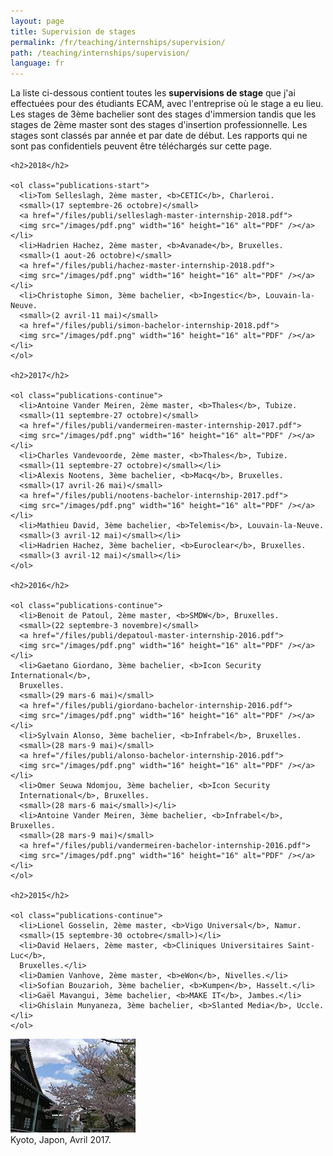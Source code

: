 ```yaml
---
layout: page
title: Supervision de stages
permalink: /fr/teaching/internships/supervision/
path: /teaching/internships/supervision/
language: fr
---
```


<div class="page-col-wrapper">
  <div class="page-col page-col-1">
    <p>La liste ci-dessous contient toutes les <b>supervisions de stage</b> que
    j'ai effectuées pour des étudiants ECAM, avec l'entreprise où le stage a eu
    lieu. Les stages de 3ème bachelier sont des stages d'immersion tandis que
    les stages de 2ème master sont des stages d'insertion professionnelle. Les
    stages sont classés par année et par date de début. Les rapports qui ne sont
    pas confidentiels peuvent être téléchargés sur cette page.</p>

    <h2>2018</h2>

    <ol class="publications-start">
      <li>Tom Selleslagh, 2ème master, <b>CETIC</b>, Charleroi.
      <small>(17 septembre-26 octobre)</small>
      <a href="/files/publi/selleslagh-master-internship-2018.pdf">
      <img src="/images/pdf.png" width="16" height="16" alt="PDF" /></a></li>
      <li>Hadrien Hachez, 2ème master, <b>Avanade</b>, Bruxelles.
      <small>(1 aout-26 octobre)</small>
      <a href="/files/publi/hachez-master-internship-2018.pdf">
      <img src="/images/pdf.png" width="16" height="16" alt="PDF" /></a></li>
      <li>Christophe Simon, 3ème bachelier, <b>Ingestic</b>, Louvain-la-Neuve.
      <small>(2 avril-11 mai)</small>
      <a href="/files/publi/simon-bachelor-internship-2018.pdf">
      <img src="/images/pdf.png" width="16" height="16" alt="PDF" /></a></li>
    </ol>

    <h2>2017</h2>

    <ol class="publications-continue">
      <li>Antoine Vander Meiren, 2ème master, <b>Thales</b>, Tubize.
      <small>(11 septembre-27 octobre)</small>
      <a href="/files/publi/vandermeiren-master-internship-2017.pdf">
      <img src="/images/pdf.png" width="16" height="16" alt="PDF" /></a></li>
      <li>Charles Vandevoorde, 2ème master, <b>Thales</b>, Tubize.
      <small>(11 septembre-27 octobre)</small></li>
      <li>Alexis Nootens, 3ème bachelier, <b>Macq</b>, Bruxelles.
      <small>(17 avril-26 mai)</small>
      <a href="/files/publi/nootens-bachelor-internship-2017.pdf">
      <img src="/images/pdf.png" width="16" height="16" alt="PDF" /></a></li>
      <li>Mathieu David, 3ème bachelier, <b>Telemis</b>, Louvain-la-Neuve.
      <small>(3 avril-12 mai)</small></li>
      <li>Hadrien Hachez, 3ème bachelier, <b>Euroclear</b>, Bruxelles.
      <small>(3 avril-12 mai)</small></li>
    </ol>

    <h2>2016</h2>

    <ol class="publications-continue">
      <li>Benoit de Patoul, 2ème master, <b>SMDW</b>, Bruxelles.
      <small>(22 septembre-3 novembre)</small>
      <a href="/files/publi/depatoul-master-internship-2016.pdf">
      <img src="/images/pdf.png" width="16" height="16" alt="PDF" /></a></li>
      <li>Gaetano Giordano, 3ème bachelier, <b>Icon Security International</b>,
      Bruxelles.
      <small>(29 mars-6 mai)</small>
      <a href="/files/publi/giordano-bachelor-internship-2016.pdf">
      <img src="/images/pdf.png" width="16" height="16" alt="PDF" /></a></li>
      <li>Sylvain Alonso, 3ème bachelier, <b>Infrabel</b>, Bruxelles.
      <small>(28 mars-9 mai)</small>
      <a href="/files/publi/alonso-bachelor-internship-2016.pdf">
      <img src="/images/pdf.png" width="16" height="16" alt="PDF" /></a></li>
      <li>Omer Seuwa Ndomjou, 3ème bachelier, <b>Icon Security
      International</b>, Bruxelles.
      <small>(28 mars-6 mai</small>)</li>
      <li>Antoine Vander Meiren, 3ème bachelier, <b>Infrabel</b>, Bruxelles.
      <small>(28 mars-9 mai)</small>
      <a href="/files/publi/vandermeiren-bachelor-internship-2016.pdf">
      <img src="/images/pdf.png" width="16" height="16" alt="PDF" /></a></li>
    </ol>

    <h2>2015</h2>

    <ol class="publications-continue">
      <li>Lionel Gosselin, 2ème master, <b>Vigo Universal</b>, Namur.
      <small>(15 septembre-30 octobre</small>)</li>
      <li>David Helaers, 2ème master, <b>Cliniques Universitaires Saint-Luc</b>,
      Bruxelles.</li>
      <li>Damien Vanhove, 2ème master, <b>eWon</b>, Nivelles.</li>
      <li>Sofian Bouzarioh, 3ème bachelier, <b>Kumpen</b>, Hasselt.</li>
      <li>Gaël Mavangui, 3ème bachelier, <b>MAKE IT</b>, Jambes.</li>
      <li>Ghislain Munyaneza, 3ème bachelier, <b>Slanted Media</b>, Uccle.</li>
    </ol>
  </div>
  <div class="page-col page-col-2">
    <p><img src="/images/kyoto.jpg" alt="Kyoto, Japon, Avril 2017."
    width="200" height="150" /><br />Kyoto, Japon, Avril 2017.</p>
  </div>
</div>
